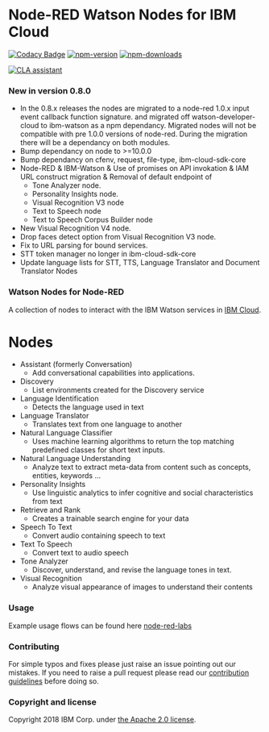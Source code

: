 Node-RED Watson Nodes for IBM Cloud
=====================================

[![Codacy Badge](https://api.codacy.com/project/badge/Grade/4f98536040924add9da4ca1deecb72b4)](https://www.codacy.com/app/BetaWorks-NodeRED-Watson/node-red-node-watson?utm_source=github.com&amp;utm_medium=referral&amp;utm_content=watson-developer-cloud/node-red-node-watson&amp;utm_campaign=Badge_Grade)
[![npm-version](https://img.shields.io/npm/v/node-red-node-watson.svg)](https://www.npmjs.com/package/node-red-node-watson)
[![npm-downloads](https://img.shields.io/npm/dm/node-red-node-watson.svg)](https://www.npmjs.com/package/node-red-node-watson)

<a href="https://cla-assistant.io/watson-developer-cloud/node-red-node-watson"><img src="https://cla-assistant.io/readme/badge/watson-developer-cloud/node-red-node-watson" alt="CLA assistant" /></a>


### New in version 0.8.0
- In the 0.8.x releases the nodes are migrated to a node-red 1.0.x input
event callback function signature.
and migrated off watson-developer-cloud to ibm-watson as a npm dependancy.
Migrated nodes will not be compatible with pre 1.0.0 versions of node-red.
During the migration there will be a dependancy on both modules.
- Bump dependancy on node to >=10.0.0
- Bump dependancy on cfenv, request, file-type, ibm-cloud-sdk-core
- Node-RED & IBM-Watson & Use of promises on API invokation & IAM URL construct migration & Removal of default endpoint of
    - Tone Analyzer node.
    - Personality Insights node.
    - Visual Recognition V3 node
    - Text to Speech node
    - Text to Speech Corpus Builder node
- New Visual Recognition V4 node.
- Drop faces detect option from Visual Recognition V3 node.
- Fix to URL parsing for bound services.
- STT token manager no longer in ibm-cloud-sdk-core
- Update language lists for STT, TTS, Language Translator and Document Translator Nodes

### Watson Nodes for Node-RED
A collection of nodes to interact with the IBM Watson services in [IBM Cloud](http://bluemix.net).

# Nodes

- Assistant (formerly Conversation)
    - Add conversational capabilities into applications.
- Discovery
    - List environments created for the Discovery service
- Language Identification
    - Detects the language used in text
- Language Translator
    - Translates text from one language to another    
- Natural Language Classifier
    - Uses machine learning algorithms to return the top matching predefined classes for short text inputs.
- Natural Language Understanding
    - Analyze text to extract meta-data from content such as concepts, entities, keywords ...
- Personality Insights
    - Use linguistic analytics to infer cognitive and social characteristics from text
- Retrieve and Rank
    - Creates a trainable search engine for your data  
- Speech To Text
    - Convert audio containing speech to text
- Text To Speech
    - Convert text to audio speech
- Tone Analyzer
    - Discover, understand, and revise the language tones in text.
- Visual Recognition
    - Analyze visual appearance of images to understand their contents

### Usage
Example usage flows can be found here [node-red-labs](https://github.com/watson-developer-cloud/node-red-labs)

### Contributing

For simple typos and fixes please just raise an issue pointing out our mistakes.
If you need to raise a pull request please read our [contribution guidelines](https://github.com/watson-developer-cloud/node-red-node-watson/blob/master/CONTRIBUTING.md)
before doing so.

### Copyright and license

Copyright 2018 IBM Corp. under [the Apache 2.0 license](LICENSE).
